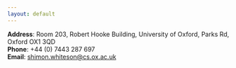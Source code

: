 ```yaml
---
layout: default
---
```


**Address**: Room 203, Robert Hooke Building, University of Oxford, Parks Rd, Oxford OX1 3QD  
**Phone**: +44 (0) 7443 287 697  
**Email**: [shimon.whiteson@cs.ox.ac.uk](mailto:shimon.whiteson@cs.ox.ac.uk)  
